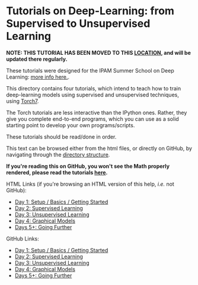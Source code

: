 Tutorials on Deep-Learning: from Supervised to Unsupervised Learning
====================================================================

**NOTE: THIS TUTORIAL HAS BEEN MOVED TO THIS [LOCATION](http://code.cogbits.com/wiki), and will be updated there regularly.**

These tutorials were designed for the IPAM Summer School on
Deep Learning: [more info here.](http://www.ipam.ucla.edu/programs/gss2012/).

This directory contains four tutorials, which intend to teach
how to train deep-learning models using supervised and unsupervised
techniques, using [Torch7](http://www.torch.ch).

The Torch tutorials are less interactive than the IPython ones. Rather,
they give you complete end-to-end programs, which you can use
as a solid starting point to develop your own programs/scripts.

These tutorials should be read/done in order.

This text can be browsed either from the html files, or directly on GitHub,
by navigating through the
[directory structure](https://github.com/clementfarabet/ipam-tutorials/tree/master/th_tutorials).

__If you're reading this on GitHub, you won't see the Math properly rendered,
please read the tutorials [here](http://code.cogbits.com/tutorials).__

HTML Links (if you're browsing an HTML version of this help, _i.e._ not GitHub):

  * [Day 1: Setup / Basics / Getting Started](0_getstarted/README.html)
  * [Day 2: Supervised Learning](1_supervised/README.html)
  * [Day 3: Unsupervised Learning](2_unsupervised/README.html)
  * [Day 4: Graphical Models](3_graphicalmodels/README.html)
  * [Days 5+: Going Further](4_morestuff/README.html)

GitHub Links:

  * [Day 1: Setup / Basics / Getting Started](https://github.com/clementfarabet/ipam-tutorials/tree/master/th_tutorials/0_getstarted)
  * [Day 2: Supervised Learning](https://github.com/clementfarabet/ipam-tutorials/tree/master/th_tutorials/1_supervised)
  * [Day 3: Unsupervised Learning](https://github.com/clementfarabet/ipam-tutorials/tree/master/th_tutorials/2_unsupervised)
  * [Day 4: Graphical Models](https://github.com/clementfarabet/ipam-tutorials/tree/master/th_tutorials/3_graphicalmodels)
  * [Days 5+: Going Further](https://github.com/clementfarabet/ipam-tutorials/tree/master/th_tutorials/4_morestuff)
